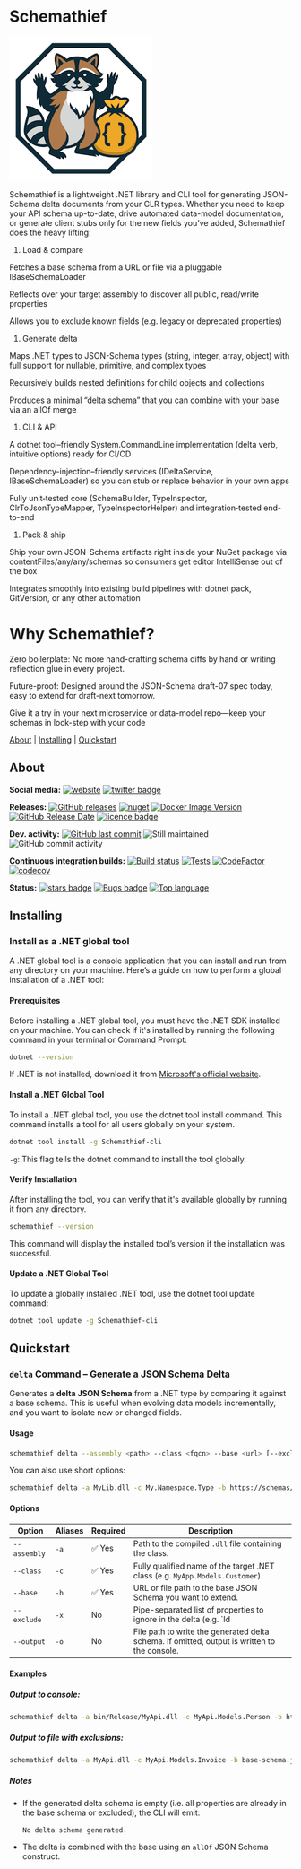 # Schemathief

![Logo](https://raw.githubusercontent.com/Seddryck/Schemathief/main/assets/schemathief-logo-256.png)

Schemathief is a lightweight .NET library and CLI tool for generating JSON-Schema delta documents from your CLR types. Whether you need to keep your API schema up-to-date, drive automated data-model documentation, or generate client stubs only for the new fields you’ve added, Schemathief does the heavy lifting:

1. Load & compare

Fetches a base schema from a URL or file via a pluggable IBaseSchemaLoader

Reflects over your target assembly to discover all public, read/write properties

Allows you to exclude known fields (e.g. legacy or deprecated properties)

1. Generate delta

Maps .NET types to JSON-Schema types (string, integer, array, object) with full support for nullable, primitive, and complex types

Recursively builds nested definitions for child objects and collections

Produces a minimal “delta schema” that you can combine with your base via an allOf merge

1. CLI & API

A dotnet tool–friendly System.CommandLine implementation (delta verb, intuitive options) ready for CI/CD

Dependency-injection–friendly services (IDeltaService, IBaseSchemaLoader) so you can stub or replace behavior in your own apps

Fully unit‐tested core (SchemaBuilder, TypeInspector, ClrToJsonTypeMapper, TypeInspectorHelper) and integration‐tested end-to-end

1. Pack & ship

Ship your own JSON-Schema artifacts right inside your NuGet package via contentFiles/any/any/schemas so consumers get editor IntelliSense out of the box

Integrates smoothly into existing build pipelines with dotnet pack, GitVersion, or any other automation

# Why Schemathief?

Zero boilerplate: No more hand-crafting schema diffs by hand or writing reflection glue in every project.

Future-proof: Designed around the JSON-Schema draft-07 spec today, easy to extend for draft-next tomorrow.

Give it a try in your next microservice or data-model repo—keep your schemas in lock-step with your code

[About][] | [Installing][] | [Quickstart][]

[About]: #about (About)
[Installing]: #installing (Installing)
[Quickstart]: #quickstart (Quickstart)

## About

**Social media:** [![website](https://img.shields.io/badge/website-seddryck.github.io/Schemathief-fe762d.svg)](https://seddryck.github.io/Schemathief)
[![twitter badge](https://img.shields.io/badge/twitter%20Schemathief-@Seddryck-blue.svg?style=flat&logo=twitter)](https://twitter.com/Seddryck)

**Releases:** [![GitHub releases](https://img.shields.io/github/v/release/seddryck/schemathief?label=GitHub%20releases)](https://github.com/seddryck/schemathief/releases/latest) 
[![nuget](https://img.shields.io/nuget/v/Schemathief-cli.svg)](https://www.nuget.org/packages/Schemathief-cli/) [![Docker Image Version](https://img.shields.io/docker/v/seddryck/schemathief?label=docker%20hub&color=0db7ed)](https://hub.docker.com/repository/docker/seddryck/schemathief/) [![GitHub Release Date](https://img.shields.io/github/release-date/seddryck/Schemathief.svg)](https://github.com/Seddryck/Schemathief/releases/latest) [![licence badge](https://img.shields.io/badge/License-Apache%202.0-yellow.svg)](https://github.com/Seddryck/Schemathief/blob/master/LICENSE) 

**Dev. activity:** [![GitHub last commit](https://img.shields.io/github/last-commit/Seddryck/Schemathief.svg)](https://github.com/Seddryck/Schemathief/commits)
![Still maintained](https://img.shields.io/maintenance/yes/2025.svg)
![GitHub commit activity](https://img.shields.io/github/commit-activity/y/Seddryck/Schemathief)

**Continuous integration builds:** [![Build status](https://ci.appveyor.com/api/projects/status/srnux32j07ysvsp1?svg=true)](https://ci.appveyor.com/project/Seddryck/Schemathief/)
[![Tests](https://img.shields.io/appveyor/tests/seddryck/Schemathief.svg)](https://ci.appveyor.com/project/Seddryck/Schemathief/build/tests)
[![CodeFactor](https://www.codefactor.io/repository/github/seddryck/Schemathief/badge)](https://www.codefactor.io/repository/github/seddryck/Schemathief)
[![codecov](https://codecov.io/github/Seddryck/Schemathief/branch/main/graph/badge.svg?token=76Q2XAL4J7)](https://codecov.io/github/Seddryck/Schemathief)
<!-- [![FOSSA Status](https://app.fossa.com/api/projects/git%2Bgithub.com%2FSeddryck%2FSchemathief.svg?type=shield)](https://app.fossa.com/projects/git%2Bgithub.com%2FSeddryck%2FSchemathief?ref=badge_shield) -->

**Status:** [![stars badge](https://img.shields.io/github/stars/Seddryck/Schemathief.svg)](https://github.com/Seddryck/Schemathief/stargazers)
[![Bugs badge](https://img.shields.io/github/issues/Seddryck/Schemathief/bug.svg?color=red&label=Bugs)](https://github.com/Seddryck/Schemathief/issues?utf8=%E2%9C%93&q=is:issue+is:open+label:bug+)
[![Top language](https://img.shields.io/github/languages/top/seddryck/Schemathief.svg)](https://github.com/Seddryck/Schemathief/search?l=C%23)

## Installing

### Install as a .NET global tool

A .NET global tool is a console application that you can install and run from any directory on your machine. Here’s a guide on how to perform a global installation of a .NET tool:

#### Prerequisites
Before installing a .NET global tool, you must have the .NET SDK installed on your machine. You can check if it's installed by running the following command in your terminal or Command Prompt:

```bash
dotnet --version
```
If .NET is not installed, download it from [Microsoft's official website](https://dotnet.microsoft.com/download/dotnet).

#### Install a .NET Global Tool
To install a .NET global tool, you use the dotnet tool install command. This command installs a tool for all users globally on your system.

```bash
dotnet tool install -g Schemathief-cli
```

`-g`: This flag tells the dotnet command to install the tool globally.

#### Verify Installation

After installing the tool, you can verify that it's available globally by running it from any directory.

```bash
schemathief --version
```

This command will display the installed tool’s version if the installation was successful.

#### Update a .NET Global Tool

To update a globally installed .NET tool, use the dotnet tool update command:

```bash
dotnet tool update -g Schemathief-cli
```

## Quickstart

### `delta` Command – Generate a JSON Schema Delta

Generates a **delta JSON Schema** from a .NET type by comparing it against a base schema. This is useful when evolving data models incrementally, and you want to isolate new or changed fields.

#### Usage

```bash
schemathief delta --assembly <path> --class <fqcn> --base <url> [--exclude <a|b>] [--output <file>]
```

You can also use short options:

```bash
schemathief delta -a MyLib.dll -c My.Namespace.Type -b https://schemas/base.json -x Id|Timestamp -o delta.json
```

#### Options

| Option            | Aliases         | Required | Description |
|-------------------|------------------|----------|-------------|
| `--assembly`      | `-a`             | ✅ Yes   | Path to the compiled `.dll` file containing the class. |
| `--class`         | `-c`             | ✅ Yes   | Fully qualified name of the target .NET class (e.g. `MyApp.Models.Customer`). |
| `--base`          | `-b`             | ✅ Yes   | URL or file path to the base JSON Schema you want to extend. |
| `--exclude`       | `-x`             | No       | Pipe-separated list of properties to ignore in the delta (e.g. `Id|Timestamp`). |
| `--output`        | `-o`             | No       | File path to write the generated delta schema. If omitted, output is written to the console. |

#### Examples

##### Output to console:

```bash
schemathief delta -a bin/Release/MyApi.dll -c MyApi.Models.Person -b https://schemas.example.com/person.base.json
```

##### Output to file with exclusions:

```bash
schemathief delta -a MyApi.dll -c MyApi.Models.Invoice -b base-schema.json -x "CreatedAt|Id" -o invoice.delta.schema.json
```

##### Notes

- If the generated delta schema is empty (i.e. all properties are already in the base schema or excluded), the CLI will emit:  

  ```
  No delta schema generated.
  ```

- The delta is combined with the base using an `allOf` JSON Schema construct.
